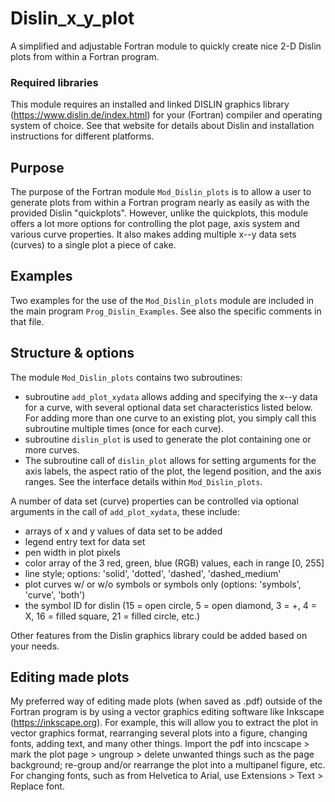 # Dislin_x_y_plot
A simplified and adjustable Fortran module to quickly create nice 2-D Dislin plots from within a Fortran program.

### Required libraries
This module requires an installed and linked DISLIN graphics library         (https://www.dislin.de/index.html) for your (Fortran) compiler and operating system of choice. See that website for details about Dislin and installation instructions for different platforms.

## Purpose
The purpose of the Fortran module `Mod_Dislin_plots` is to allow a user to generate plots from within a Fortran program nearly as easily as with the provided Dislin "quickplots".
However, unlike the quickplots, this module offers a lot more options for controlling the plot page, axis system and various curve properties. It also makes adding multiple x--y data sets (curves) to a single plot a piece of cake.

## Examples
Two examples for the use of the `Mod_Dislin_plots` module are included in the main program `Prog_Dislin_Examples`. See also the specific comments in that file.

## Structure & options
The module `Mod_Dislin_plots` contains two subroutines:

- subroutine  `add_plot_xydata` allows adding and specifying the x--y data for a curve, with several optional data set characteristics listed below. For adding more than one curve to an existing plot, you simply call this subroutine multiple times (once for each curve).
- subroutine `dislin_plot` is used to generate the plot containing one or more curves. 
- The subroutine call of `dislin_plot` allows for setting arguments for the axis labels, the aspect ratio of the plot, the legend position, and the axis ranges. See the interface details within `Mod_Dislin_plots`.

A number of data set (curve) properties can be controlled via optional arguments in the call of `add_plot_xydata`, these include:

 - arrays of x and y values of data set to be added
 - legend entry text for data set
 - pen width in plot pixels
 - color array of the 3 red, green, blue (RGB) values, each in range [0, 255]
 - line style; options: 'solid', 'dotted', 'dashed', 'dashed_medium'
 - plot curves w/ or w/o symbols or symbols only (options: 'symbols', 'curve', 'both')
 - the symbol ID for dislin (15 = open circle, 5 = open diamond, 3 = +, 4 = X, 16 = filled square, 21 = filled circle, etc.)
 
 Other features from the Dislin graphics library could be added based on your needs.
 
## Editing made plots
My preferred way of editing made plots (when saved as .pdf) outside of the Fortran program is by using a vector graphics editing software like Inkscape (https://inkscape.org). For example, this will allow you to extract the plot in vector graphics format, rearranging several plots into a figure, changing fonts, adding text, and many other things. 
Import the pdf into incscape > mark the plot page > ungroup > delete unwanted things such as the page background; re-group and/or rearrange the plot into a multipanel figure, etc. For changing fonts, such as from Helvetica to Arial, use Extensions > Text > Replace font.
